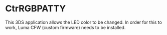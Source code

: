 # CtrRGBPATTY
This 3DS application allows the LED color to be changed. In order for this to work, Luma CFW (custom firmware) needs to be installed.
